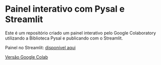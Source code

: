 # Painel interativo com Pysal e Streamlit

Este é um repositório criado um painel interativo pelo Google Colaboratory utilizando a Biblioteca Pysal e publicando com o Streamlit.


Painel no Streamlit:
[disponível aqui](https://peninsula-itapagipe-ide.streamlit.app/)

[Versão Google Colab](/PainelinterativocomPysaleStreamlit.py)